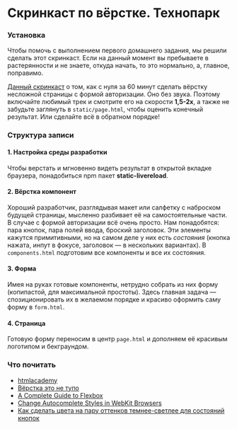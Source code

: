 # Скринкаст по вёрстке. Технопарк

### Установка
Чтобы помочь с выполнением первого домашнего задания, мы решили сделать этот скринкаст. Если на данный момент вы пребываете в растерянности и не знаете, откуда начать, то это нормально, а, главное, поправимо.

[Данный скринкаст](https://cloud.mail.ru/public/3pXZ/5oTbGG4WA) о том, как с нуля за 60 минут сделать вёрстку несложной страницы с формой авторизации. Оно без звука. Поэтому включайте любимый трек и смотрите его на скорости **1,5-2x**, а также не забудьте заглянуть в `static/page.html`, чтобы оценить конечный результат. Или сделайте всё в обратном порядке!

### Структура записи
#### 1. Настройка среды разработки
Чтобы верстать и мгновенно видеть результат в открытой вкладке браузера, понадобиться npm пакет **static-livereload**.

#### 2. Вёрстка компонент
Хороший разработчик, разглядывая макет или салфетку с наброском будущей страницы, мысленно разбивает её на самостоятельные части. В случае с формой авторизации всё очень просто. Нам понадобятся: пара кнопок, пара полей ввода, броский заголовок.
Эти элементы кажутся примитивными, но на самом деле у них есть *состояния* (кнопка нажата, инпут в фокусе, заголовок &mdash; в нескольких вариантах).
В `components.html` подготовим все компоненты и все их состояния.

#### 3. Форма
Имея на руках готовые компоненты, нетрудно собрать из них форму (копипастой, для максимальной простоты). Здесь главная задача &mdash; спозиционировать их в желаемом порядке и красиво оформить саму форму в `form.html`.

#### 4. Страница
Готовую форму переносим в центр `page.html` и дополняем её красивым логотипом и бекграундом.


### Что почитать
* [htmlacademy](https://htmlacademy.ru)
* [Вёрстка это не тупо](http://webmasters.teamdev.com/)
* [A Complete Guide to Flexbox](https://css-tricks.com/snippets/css/a-guide-to-flexbox/)
* [Change Autocomplete Styles in WebKit Browsers](https://css-tricks.com/snippets/css/change-autocomplete-styles-webkit-browsers/)
* [Как сделать цвета на пару оттенков темнее-светлее для состояний кнопок](http://pinetools.com/darken-color)
